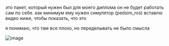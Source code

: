 это пакет, который нужен был для моего диплома
он не будет работать сам по себе. как минимум ему нужен симулятор (pedsim_ros)
вставлю видео ниже, чтобы показать, что это

я понимаю, что там все плохо, но переделывать не было смысла

![image](https://github.com/user-attachments/assets/3ca27857-ce47-4951-bc2d-05d8f488fd4c)






